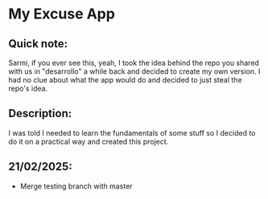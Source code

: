 # My Excuse App

## Quick note:

Sarmi, if you ever see this, yeah, I took the idea behind the repo you shared with us in "desarrollo" a while back and decided to create my own version. I had no clue about what the app would do and decided to just steal the repo's idea.

## Description:

I was told I needed to learn the fundamentals of some stuff so I decided to do it on a practical way and created this project.

## 21/02/2025:

- Merge testing branch with master

